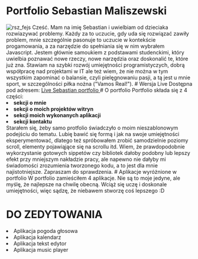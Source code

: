 # Portfolio Sebastian Maliszewski
<img src="https://image.ibb.co/hy2b0x/rsz_fejs.png" alt="rsz_fejs" border="0">
Cześć. Mam na imię Sebastian i uwielbiam od dzieciaka rozwiazywać problemy. Każdy za to uczucie, gdy uda się rozwiązać zawiły problem, mnie szczególnie pasonuje to uczucie w kontekście progamowania, a za narzędzie do spełniania się w nim wybrałem Javascript. 
Jestem głównie samoukiem z podstawami studenckimi, który uwielbia poznawać nowe rzeczy, nowe narzędzia oraz doskonalić te, które już zna. 
Stawiam na szybki rozwój umiejętności programistyczych, dobrą współpracę nad projektami w IT ale też wiem, że nie można w tym wszystkim zapominać o balansie, czyli pielęgnowaniu pasji, a tą jest u mnie sport, w szczególności piłka nożna ("Vamos Real!").
# Wersja Live
Dostępna pod adresem:
<a href="https://bastianmalisz.github.io/Portfolioo/index.html">Live Sebastian portfolio </a>
# O portfolio
Portfolio składa się z 4 części: 
<li><b>sekcji o mnie</b></li>
<li><b>sekcji o moich projektów witryn</b></li>
<li><b>sekcji moich wykonanych aplikacji</b></li>
<li><b>sekcji kontaktu</b></li>
Starałem się, żeby samo protfolio świadczyło o moim nieszablonowym podejściu do tematu. Lubię bawić się formą i jak na swoje umiejętności eksperymentować, dlatego też spróbowałem zrobić samodzielnie poziomy scroll, elementy pojawiąjące się na scrollu itd. 
Wiem, że prawdopodobnie wykorzystanie gotowych sippetów czy bibliotek dałoby podobny lub lepszy efekt przy mniejszym nakładzie pracy, ale napewno nie dałyby mi świadomości zrozumienia tworzonego kodu, a to jest dla mnie najistotniejsze.
Zapraszam do sprawdzenia.
# Aplikacje wyróżnione w portfolio
W portfolio zamieściłem 4 aplikacje. Nie są to moje jedyne, ale myślę, że najlepsze na chwilę obecną. Wciąż się uczę i doskonale umiejętności, więc sądzę, że niebawem stworzę coś lepszego :D

<h1> DO ZEDYTOWANIA </h1>
<li>Aplikacja pogoda głosowa</li>
<li>Aplikacja kalendarz</li>
<li>Aplikacja tekst edytor</li>
<li>Aplikacja music player</li>


